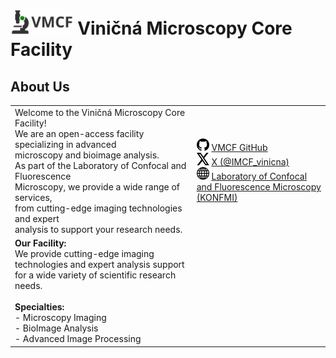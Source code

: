 # <img src="images/VMCF_logo_bg.svg" alt="VMCF Logo" height="40"> Viničná Microscopy Core Facility

## About Us

| | |
| --- | --- |
| Welcome to the Viničná Microscopy Core Facility! <br> We are an open-access facility specializing in advanced <br> microscopy and bioimage analysis. <br>As part of the Laboratory of Confocal and Fluorescence<br> Microscopy, we provide a wide range of services, <br>from cutting-edge imaging technologies and expert<br> analysis to support your research needs. | <img src="images/github_logo.png" alt="GitHub Logo" width="20" height="20"> [VMCF GitHub](https://github.com/vmcf-konfmi)<br><img src="images/X_logo.svg" alt="X Logo" width="20" height="20"> [X (@IMCF_vinicna)](https://x.com/IMCF_vinicna)<br><img src="images/web_logo.svg" alt="Website Logo" width="20" height="20"> [Laboratory of Confocal and Fluorescence Microscopy (KONFMI)](https://www.natur.cuni.cz/biology/service/laboratory-of-confocal-and-fluorescence-microscopy?set_language=en) |
| **Our Facility:**<br>We provide cutting-edge imaging technologies and expert analysis support for a wide variety of scientific research needs.<br><br>**Specialties:**<br>- Microscopy Imaging<br>- BioImage Analysis<br>- Advanced Image Processing | |
